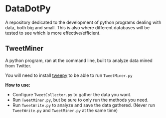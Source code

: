 # DataDotPy
A repository dedicated to the development of python programs dealing with data, both big and small.
This is also where different databases will be tested to see which is more effective/efficient.

## TweetMiner
A python program, ran at the command line, built to analyze data mined from Twitter.

You will need to install [tweepy](https://github.com/tweepy/tweepy) to be able to run `TweetMiner.py`

**How to use:**
* Configure `TweetCollector.py` to gather the data you want.
* Run `TweetMiner.py`, but be sure to only run the methods you need.
* Run `TweetWrite.py` to analyze and save the data gathered. (Never run `TweetWrite.py` and `TweetMiner.py` at the same time)
